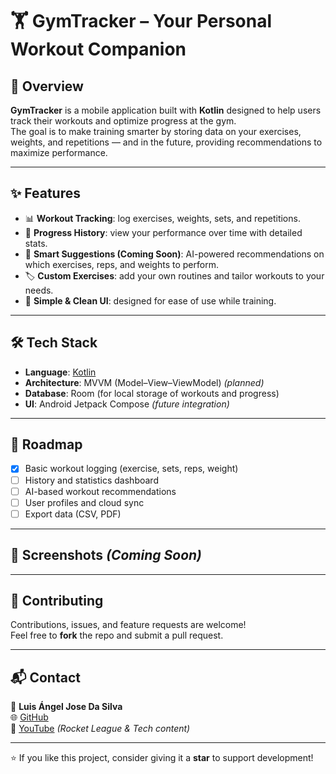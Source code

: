 # 🏋️ GymTracker – Your Personal Workout Companion  

## 📌 Overview
**GymTracker** is a mobile application built with **Kotlin** designed to help users track their workouts and optimize progress at the gym.  
The goal is to make training smarter by storing data on your exercises, weights, and repetitions — and in the future, providing recommendations to maximize performance.  

---

## ✨ Features
- 📊 **Workout Tracking**: log exercises, weights, sets, and repetitions.  
- 🔄 **Progress History**: view your performance over time with detailed stats.  
- 🧠 **Smart Suggestions (Coming Soon)**: AI-powered recommendations on which exercises, reps, and weights to perform.  
- 🏷️ **Custom Exercises**: add your own routines and tailor workouts to your needs.  
- 📱 **Simple & Clean UI**: designed for ease of use while training.  

---

## 🛠️ Tech Stack
- **Language**: [Kotlin](https://kotlinlang.org/)  
- **Architecture**: MVVM (Model–View–ViewModel) *(planned)*  
- **Database**: Room (for local storage of workouts and progress)  
- **UI**: Android Jetpack Compose *(future integration)*  

---

## 🚀 Roadmap
- [x] Basic workout logging (exercise, sets, reps, weight)  
- [ ] History and statistics dashboard  
- [ ] AI-based workout recommendations  
- [ ] User profiles and cloud sync  
- [ ] Export data (CSV, PDF)  

---

## 📸 Screenshots *(Coming Soon)*


---

## 🤝 Contributing
Contributions, issues, and feature requests are welcome!  
Feel free to **fork** the repo and submit a pull request.  

---

## 📬 Contact
👤 **Luis Ángel Jose Da Silva**  
🌐 [GitHub](https://github.com/luigikings)  
🎥 [YouTube](https://www.youtube.com/) *(Rocket League & Tech content)*  

---

⭐ If you like this project, consider giving it a **star** to support development!